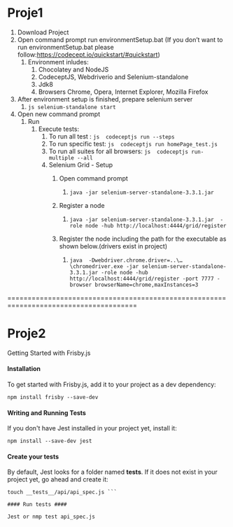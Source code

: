 
# Proje1 #
 1. Download Project
 2. Open command prompt run environmentSetup.bat (If you don’t want to run environmentSetup.bat 
please follow:https://codecept.io/quickstart/#quickstart)
    1. Environment inludes:
        1. Chocolatey and NodeJS
        2. CodeceptJS, Webdriverio and Selenium-standalone
        3. Jdk8
        4. Browsers Chrome, Opera, Internet Explorer, Mozilla Firefox
3. After environment setup is finished, prepare selenium server 
     1. ```js selenium-standalone start ```
4. Open new command prompt
     1. Run 
        1. Execute tests:
             1. To run all test : ```js  codeceptjs run --steps     ```
             2. To run specific test: ```js  codeceptjs run homePage_test.js     ```
             3. To run all suites for all browsers: ```js  codeceptjs run-multiple --all  ```
             4. Selenium Grid - Setup
                  1. Open command prompt 
                       1. ``` java -jar selenium-server-standalone-3.3.1.jar     ```
                  2. Register a node
                       1. ```java -jar selenium-server-standalone-3.3.1.jar  -role node -hub http://localhost:4444/grid/register```
                       
                  3. Register the node including the path for the executable as shown below.(drivers exist in project)
                        1. ```java  -Dwebdriver.chrome.driver=..\…\chromedriver.exe -jar selenium-server-standalone-3.3.1.jar -role node -hub http://localhost:4444/grid/register -port 7777 -browser browserName=chrome,maxInstances=3``` 

======================================================================================

# Proje2 #

Getting Started with Frisby.js

#### Installation ####

To get started with Frisby.js, add it to your project as a dev dependency:

```npm install frisby --save-dev```

#### Writing and Running Tests ####
If you don't have Jest installed in your project yet, install it:

```npm install --save-dev jest```

#### Create your tests ####
By default, Jest looks for a folder named __tests__. If it does not exist in your project yet, go ahead and create it:
```mkdir -p __tests__/api
touch __tests__/api/api_spec.js ```

#### Run tests ####

Jest or nmp test api_spec.js

